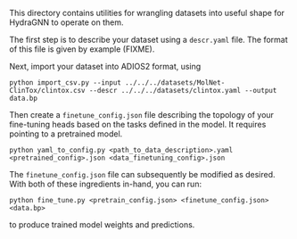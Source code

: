 This directory contains utilities for
wrangling datasets into useful
shape for HydraGNN to operate on them.


The first step is to describe your dataset
using a `descr.yaml` file.
The format of this file is given by example (FIXME).

Next, import your dataset into ADIOS2 format, using

    python import_csv.py --input ../../../datasets/MolNet-ClinTox/clintox.csv --descr ../../../datasets/clintox.yaml --output data.bp

Then create a `finetune_config.json` file describing
the topology of your fine-tuning heads based
 on the tasks defined in the model.  It requires
pointing to a pretrained model. 

    python yaml_to_config.py <path_to_data_description>.yaml <pretrained_config>.json <data_finetuning_config>.json

The `finetune_config.json` file can subsequently be modified as desired. 
With both of these ingredients in-hand, you can run:

    python fine_tune.py <pretrain_config.json> <finetune_config.json> <data.bp>

to produce trained model weights and predictions.

